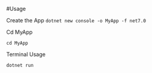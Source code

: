 #Usage

Create the App
``` dotnet new console -o MyApp -f net7.0 ```

Cd MyApp

``` cd MyApp ```

Terminal Usage

`` dotnet run ``
